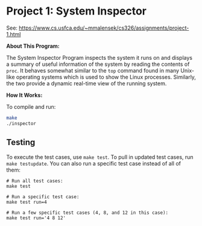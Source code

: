 # Project 1: System Inspector

See: https://www.cs.usfca.edu/~mmalensek/cs326/assignments/project-1.html 

**About This Program:**

The System Inspector Program inspects the system it runs on and displays a summary of useful information of the system by reading the contents of `proc`. It behaves somewhat similar to the ```top``` command found in many Unix-like operating systems which is used to show the Linux processes. Similarly, the two provide a dynamic real-time view of the running system.

**How It Works:**



To compile and run:

```bash
make
./inspector
```

## Testing

To execute the test cases, use `make test`. To pull in updated test cases, run `make testupdate`. You can also run a specific test case instead of all of them:

```
# Run all test cases:
make test

# Run a specific test case:
make test run=4

# Run a few specific test cases (4, 8, and 12 in this case):
make test run='4 8 12'
```
